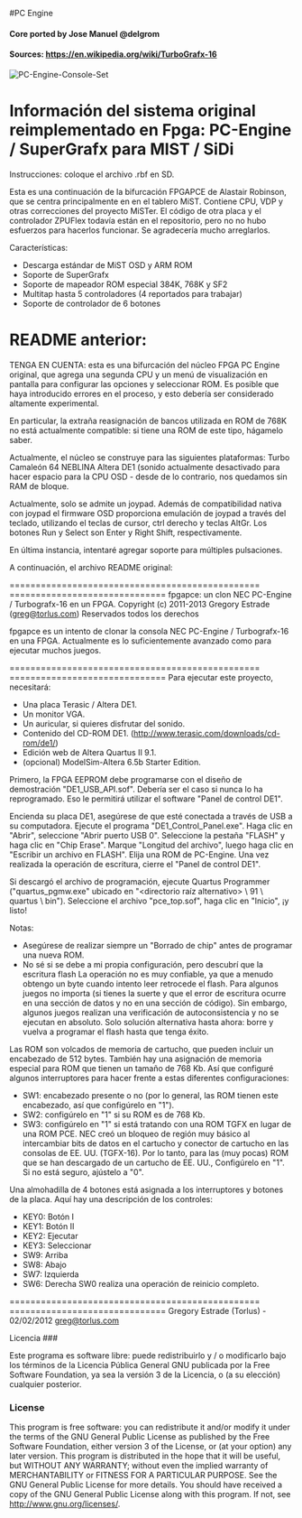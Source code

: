 #PC Engine

#### Core ported by Jose Manuel @delgrom
#### Sources: https://en.wikipedia.org/wiki/TurboGrafx-16

![PC-Engine-Console-Set](https://user-images.githubusercontent.com/31018768/115451325-56444c80-a21d-11eb-8460-9d41820d70bf.jpg)


Información del sistema original reimplementado en Fpga:
  PC-Engine / SuperGrafx para MIST / SiDi
  ================
  Instrucciones: coloque el archivo .rbf en SD.

Esta es una continuación de la bifurcación FPGAPCE de Alastair Robinson, que se centra principalmente en
en el tablero MiST. Contiene CPU, VDP y otras correcciones del proyecto MiSTer.
El código de otra placa y el controlador ZPUFlex todavía están en el repositorio, pero no
no hubo esfuerzos para hacerlos funcionar. Se agradecería mucho arreglarlos.

Características:

- Descarga estándar de MiST OSD y ARM ROM
- Soporte de SuperGrafx
- Soporte de mapeador ROM especial 384K, 768K y SF2
- Multitap hasta 5 controladores (4 reportados para trabajar)
- Soporte de controlador de 6 botones

README anterior:
================

TENGA EN CUENTA: esta es una bifurcación del núcleo FPGA PC Engine original, que agrega
una segunda CPU y un menú de visualización en pantalla para configurar las opciones y seleccionar
ROM. Es posible que haya introducido errores en el proceso, y esto debería ser
considerado altamente experimental.

En particular, la extraña reasignación de bancos utilizada en ROM de 768K no está actualmente
compatible: si tiene una ROM de este tipo, hágamelo saber.

Actualmente, el núcleo se construye para las siguientes plataformas:
Turbo Camaleón 64
NEBLINA
Altera DE1 (sonido actualmente desactivado para hacer espacio para la CPU OSD - desde
de lo contrario, nos quedamos sin RAM de bloque.

Actualmente, solo se admite un joypad. Además de compatibilidad nativa con joypad
el firmware OSD proporciona emulación de joypad a través del teclado, utilizando el
teclas de cursor, ctrl derecho y teclas AltGr.
Los botones Run y ​​Select son Enter y Right Shift, respectivamente.

En última instancia, intentaré agregar soporte para múltiples pulsaciones.

A continuación, el archivo README original:

================================================ ==============================
fpgapce: un clon NEC PC-Engine / Turbografx-16 en un FPGA.
Copyright (c) 2011-2013 Gregory Estrade (greg@torlus.com)
Reservados todos los derechos

fpgapce es un intento de clonar la consola NEC PC-Engine / Turbografx-16 en una FPGA.
Actualmente es lo suficientemente avanzado como para ejecutar muchos juegos.

================================================ ==============================
Para ejecutar este proyecto, necesitará:
- Una placa Terasic / Altera DE1.
- Un monitor VGA.
- Un auricular, si quieres disfrutar del sonido.
- Contenido del CD-ROM DE1. (http://www.terasic.com/downloads/cd-rom/de1/)
- Edición web de Altera Quartus II 9.1.
- (opcional) ModelSim-Altera 6.5b Starter Edition.

Primero, la FPGA EEPROM debe programarse con el diseño de demostración
"DE1_USB_API.sof". Debería ser el caso si nunca lo ha reprogramado.
Eso le permitirá utilizar el software "Panel de control DE1".

Encienda su placa DE1, asegúrese de que esté conectada a través de USB a su computadora.
Ejecute el programa "DE1_Control_Panel.exe".
Haga clic en "Abrir", seleccione "Abrir puerto USB 0".
Seleccione la pestaña "FLASH" y haga clic en "Chip Erase".
Marque "Longitud del archivo", luego haga clic en "Escribir un archivo en FLASH".
Elija una ROM de PC-Engine.
Una vez realizada la operación de escritura, cierre el "Panel de control DE1".

Si descargó el archivo de programación, ejecute Quartus Programmer
("quartus_pgmw.exe" ubicado en "<directorio raíz alternativo> \ 91 \ quartus \ bin").
Seleccione el archivo "pce_top.sof", haga clic en "Inicio", ¡y listo!

Notas:
- Asegúrese de realizar siempre un "Borrado de chip" antes de programar una nueva ROM.
- No sé si se debe a mi propia configuración, pero descubrí que la escritura flash
  La operación no es muy confiable, ya que a menudo obtengo un byte cuando intento leer
  retrocede el flash. Para algunos juegos no importa (si tienes la suerte y
  que el error de escritura ocurre en una sección de datos y no en una sección de código).
  Sin embargo, algunos juegos realizan una verificación de autoconsistencia y no se ejecutan en absoluto.
  Solo solución alternativa hasta ahora: borre y vuelva a programar el flash hasta que tenga éxito.

Las ROM son volcados de memoria de cartucho, que pueden incluir un encabezado de 512 bytes.
También hay una asignación de memoria especial para ROM que tienen un tamaño de 768 Kb.
Así que configuré algunos interruptores para hacer frente a estas diferentes configuraciones:
- SW1: encabezado presente o no (por lo general, las ROM tienen este encabezado, así que configúrelo en "1").
- SW2: configúrelo en "1" si su ROM es de 768 Kb.
- SW3: configúrelo en "1" si está tratando con una ROM TGFX en lugar de una ROM PCE.
  NEC creó un bloqueo de región muy básico al intercambiar bits de datos en el cartucho
  y conector de cartucho en las consolas de EE. UU. (TGFX-16).
  Por lo tanto, para las (muy pocas) ROM que se han descargado de un cartucho de EE. UU., Configúrelo en "1".
  Si no está seguro, ajústelo a "0".

Una almohadilla de 4 botones está asignada a los interruptores y botones de la placa.
Aquí hay una descripción de los controles:
- KEY0: Botón I
- KEY1: Botón II
- KEY2: Ejecutar
- KEY3: Seleccionar
- SW9: Arriba
- SW8: Abajo
- SW7: Izquierda
- SW6: Derecha
SW0 realiza una operación de reinicio completo.

================================================ ==============================
Gregory Estrade (Torlus) - 02/02/2012
greg@torlus.com

Licencia ###


Este programa es software libre: puede redistribuirlo y / o modificarlo bajo los términos de la Licencia Pública General GNU publicada por la Free Software Foundation, ya sea la versión 3 de la Licencia, o (a su elección) cualquier posterior.
 
### License


This program is free software: you can redistribute it and/or modify it under the terms of the GNU General Public License as published by the Free Software Foundation, either version 3 of the License, or (at your option) any later version.
This program is distributed in the hope that it will be useful, but WITHOUT ANY WARRANTY; without even the implied warranty of MERCHANTABILITY or FITNESS FOR A PARTICULAR PURPOSE. See the GNU General Public License for more details.
You should have received a copy of the GNU General Public License along with this program. If not, see http://www.gnu.org/licenses/.
